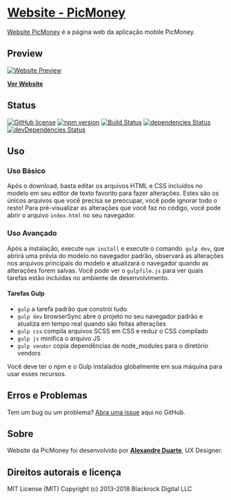 # [Website - PicMoney](https://www.picmoney.com.br/)

[Website PicMoney](https://www.picmoney.com.br/) é a página web da aplicação mobile PicMoney.

## Preview

[![Website Preview](https://www.picmoney.com.br/st/images/bg_desktop.png)](https://www.picmoney.com.br/)

**[Ver Website](https://www.picmoney.com.br/)**

## Status

[![GitHub license](https://img.shields.io/badge/license-MIT-blue.svg)](https://raw.githubusercontent.com/BlackrockDigital/startbootstrap-new-age/master/LICENSE)
[![npm version](https://img.shields.io/npm/v/startbootstrap-new-age.svg)](https://www.npmjs.com/package/startbootstrap-new-age)
[![Build Status](https://travis-ci.org/BlackrockDigital/startbootstrap-new-age.svg?branch=master)](https://travis-ci.org/BlackrockDigital/startbootstrap-new-age)
[![dependencies Status](https://david-dm.org/BlackrockDigital/startbootstrap-new-age/status.svg)](https://david-dm.org/BlackrockDigital/startbootstrap-new-age)
[![devDependencies Status](https://david-dm.org/BlackrockDigital/startbootstrap-new-age/dev-status.svg)](https://david-dm.org/BlackrockDigital/startbootstrap-new-age?type=dev)

## Uso

### Uso Básico

Após o download, basta editar os arquivos HTML e CSS incluídos no modelo em seu editor de texto favorito para fazer alterações. Estes são os únicos arquivos que você precisa se preocupar, você pode ignorar todo o resto! Para pré-visualizar as alterações que você faz no código, você pode abrir o arquivo `index.html` no seu navegador.

### Uso Avançado

Após a instalação, execute `npm install` e execute o comando` gulp dev`, que abrirá uma prévia do modelo no navegador padrão, observará as alterações nos arquivos principais do modelo e atualizará o navegador quando as alterações forem salvas. Você pode ver o `gulpfile.js` para ver quais tarefas estão incluídas no ambiente de desenvolvimento.

#### Tarefas Gulp

- `gulp` a tarefa padrão que constrói tudo
- `gulp dev` browserSync abre o projeto no seu navegador padrão e atualiza em tempo real quando são feitas alterações
- `gulp css` compila arquivos SCSS em CSS e reduz o CSS compilado
- `gulp js` minifica o arquivo JS
- `gulp vendor` copia dependências de node_modules para o diretório vendors

Você deve ter o npm e o Gulp instalados globalmente em sua máquina para usar esses recursos.

## Erros e Problemas

Tem um bug ou um problema? [Abra uma issue](https://github.com/alexandrecgd/picmoney/issues) aqui no GitHub.

## Sobre

Website da PicMoney foi desenvolvido por **[Alexandre Duarte](https://github.com/alexandrecgd)**, UX Designer.


## Direitos autorais e licença

MIT License (MIT) Copyright (c) 2013-2018 Blackrock Digital LLC

